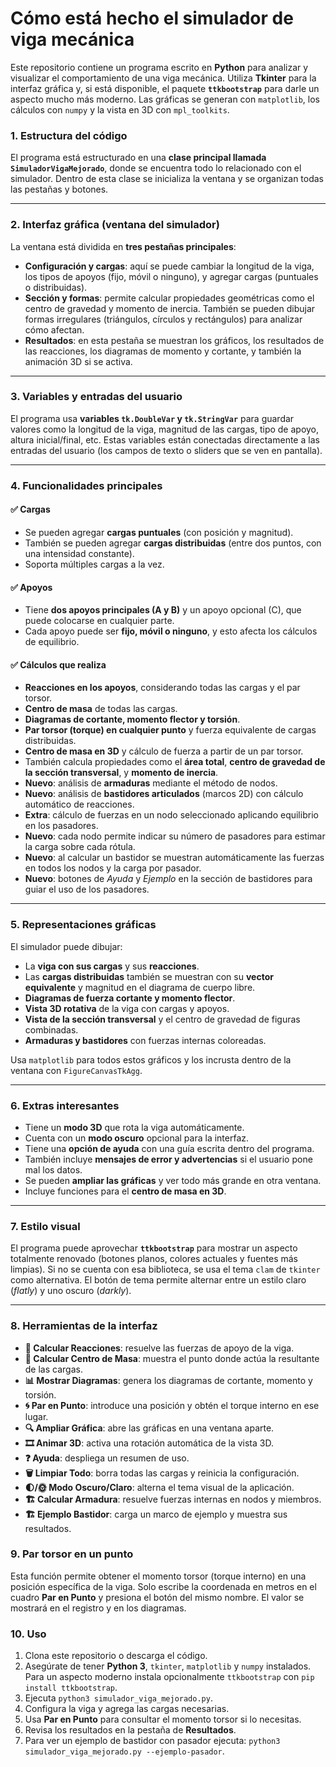 
# Cómo está hecho el simulador de viga mecánica

Este repositorio contiene un programa escrito en **Python** para analizar y visualizar el comportamiento de una viga mecánica. Utiliza **Tkinter** para la interfaz gráfica y, si está disponible, el paquete **`ttkbootstrap`** para darle un aspecto mucho más moderno. Las gráficas se generan con `matplotlib`, los cálculos con `numpy` y la vista en 3D con `mpl_toolkits`.

### 1. Estructura del código

El programa está estructurado en una **clase principal llamada `SimuladorVigaMejorado`**, donde se encuentra todo lo relacionado con el simulador. Dentro de esta clase se inicializa la ventana y se organizan todas las pestañas y botones.

---

### 2. Interfaz gráfica (ventana del simulador)

La ventana está dividida en **tres pestañas principales**:

* **Configuración y cargas**: aquí se puede cambiar la longitud de la viga, los tipos de apoyos (fijo, móvil o ninguno), y agregar cargas (puntuales o distribuidas).
* **Sección y formas**: permite calcular propiedades geométricas como el centro de gravedad y momento de inercia. También se pueden dibujar formas irregulares (triángulos, círculos y rectángulos) para analizar cómo afectan.
* **Resultados**: en esta pestaña se muestran los gráficos, los resultados de las reacciones, los diagramas de momento y cortante, y también la animación 3D si se activa.

---

### 3. Variables y entradas del usuario

El programa usa **variables `tk.DoubleVar` y `tk.StringVar`** para guardar valores como la longitud de la viga, magnitud de las cargas, tipo de apoyo, altura inicial/final, etc. Estas variables están conectadas directamente a las entradas del usuario (los campos de texto o sliders que se ven en pantalla).

---

### 4. Funcionalidades principales

#### ✅ Cargas

* Se pueden agregar **cargas puntuales** (con posición y magnitud).
* También se pueden agregar **cargas distribuidas** (entre dos puntos, con una intensidad constante).
* Soporta múltiples cargas a la vez.

#### ✅ Apoyos

* Tiene **dos apoyos principales (A y B)** y un apoyo opcional (C), que puede colocarse en cualquier parte.
* Cada apoyo puede ser **fijo, móvil o ninguno**, y esto afecta los cálculos de equilibrio.

#### ✅ Cálculos que realiza

* **Reacciones en los apoyos**, considerando todas las cargas y el par torsor.
* **Centro de masa** de todas las cargas.
* **Diagramas de cortante, momento flector y torsión**.
* **Par torsor (torque) en cualquier punto** y fuerza equivalente de cargas distribuidas.
* **Centro de masa en 3D** y cálculo de fuerza a partir de un par torsor.
* También calcula propiedades como el **área total**, **centro de gravedad de la sección transversal**, y **momento de inercia**.
* **Nuevo**: análisis de **armaduras** mediante el método de nodos.
* **Nuevo**: análisis de **bastidores articulados** (marcos 2D) con cálculo automático de reacciones.
* **Extra**: cálculo de fuerzas en un nodo seleccionado aplicando equilibrio en los pasadores.
* **Nuevo**: cada nodo permite indicar su número de pasadores para estimar la carga sobre cada rótula.
* **Nuevo**: al calcular un bastidor se muestran automáticamente las fuerzas en todos los nodos y la carga por pasador.
* **Nuevo**: botones de *Ayuda* y *Ejemplo* en la sección de bastidores para guiar el uso de los pasadores.

---

### 5. Representaciones gráficas

El simulador puede dibujar:

* La **viga con sus cargas** y sus **reacciones**.
* Las **cargas distribuidas** también se muestran con su **vector equivalente** y magnitud en el diagrama de cuerpo libre.
* **Diagramas de fuerza cortante y momento flector**.
* **Vista 3D rotativa** de la viga con cargas y apoyos.
* **Vista de la sección transversal** y el centro de gravedad de figuras combinadas.
* **Armaduras y bastidores** con fuerzas internas coloreadas.

Usa `matplotlib` para todos estos gráficos y los incrusta dentro de la ventana con `FigureCanvasTkAgg`.

---

### 6. Extras interesantes

* Tiene un **modo 3D** que rota la viga automáticamente.
* Cuenta con un **modo oscuro** opcional para la interfaz.
* Tiene una **opción de ayuda** con una guía escrita dentro del programa.
* También incluye **mensajes de error y advertencias** si el usuario pone mal los datos.
* Se pueden **ampliar las gráficas** y ver todo más grande en otra ventana.
* Incluye funciones para el **centro de masa en 3D**.

---

### 7. Estilo visual

El programa puede aprovechar **`ttkbootstrap`** para mostrar un aspecto totalmente renovado (botones planos, colores actuales y fuentes más limpias). Si no se cuenta con esa biblioteca, se usa el tema `clam` de `tkinter` como alternativa.
El botón de tema permite alternar entre un estilo claro (*flatly*) y uno oscuro (*darkly*).

---

### 8. Herramientas de la interfaz

* **🧮 Calcular Reacciones**: resuelve las fuerzas de apoyo de la viga.
* **📍 Calcular Centro de Masa**: muestra el punto donde actúa la resultante de las cargas.
* **📊 Mostrar Diagramas**: genera los diagramas de cortante, momento y torsión.
* **🌀 Par en Punto**: introduce una posición y obtén el torque interno en ese lugar.
* **🔍 Ampliar Gráfica**: abre las gráficas en una ventana aparte.
* **🎞️ Animar 3D**: activa una rotación automática de la vista 3D.
* **❓ Ayuda**: despliega un resumen de uso.
* **🗑️ Limpiar Todo**: borra todas las cargas y reinicia la configuración.
* **🌓/🌞 Modo Oscuro/Claro**: alterna el tema visual de la aplicación.
* **🏗️ Calcular Armadura**: resuelve fuerzas internas en nodos y miembros.
* **🏗️ Ejemplo Bastidor**: carga un marco de ejemplo y muestra sus resultados.

### 9. Par torsor en un punto

Esta función permite obtener el momento torsor (torque interno) en una posición específica de la viga.
Solo escribe la coordenada en metros en el cuadro **Par en Punto** y presiona el botón del mismo nombre.
El valor se mostrará en el registro y en los diagramas.

### 10. Uso

1. Clona este repositorio o descarga el código.
2. Asegúrate de tener **Python 3**, `tkinter`, `matplotlib` y `numpy` instalados.
   Para un aspecto moderno instala opcionalmente `ttkbootstrap` con `pip install ttkbootstrap`.
3. Ejecuta `python3 simulador_viga_mejorado.py`.
4. Configura la viga y agrega las cargas necesarias.
5. Usa **Par en Punto** para consultar el momento torsor si lo necesitas.
6. Revisa los resultados en la pestaña de **Resultados**.
7. Para ver un ejemplo de bastidor con pasador ejecuta:
   `python3 simulador_viga_mejorado.py --ejemplo-pasador`.
